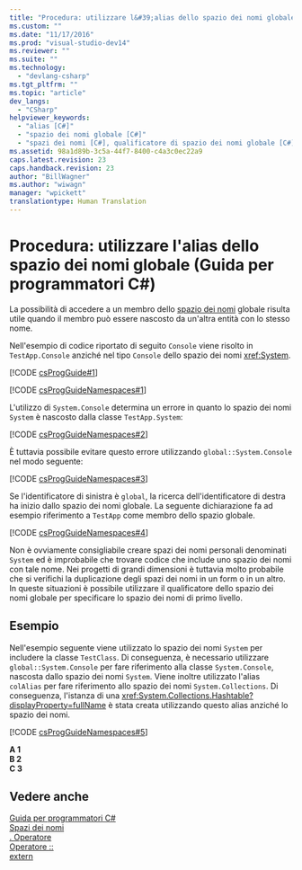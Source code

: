```yaml
---
title: "Procedura: utilizzare l&#39;alias dello spazio dei nomi globale (Guida per programmatori C#) | Microsoft Docs"
ms.custom: ""
ms.date: "11/17/2016"
ms.prod: "visual-studio-dev14"
ms.reviewer: ""
ms.suite: ""
ms.technology: 
  - "devlang-csharp"
ms.tgt_pltfrm: ""
ms.topic: "article"
dev_langs: 
  - "CSharp"
helpviewer_keywords: 
  - "alias [C#]"
  - "spazio dei nomi globale [C#]"
  - "spazi dei nomi [C#], qualificatore di spazio dei nomi globale [C#]"
ms.assetid: 98a1d89b-3c5a-44f7-8400-c4a3c0ec22a9
caps.latest.revision: 23
caps.handback.revision: 23
author: "BillWagner"
ms.author: "wiwagn"
manager: "wpickett"
translationtype: Human Translation
---
```

# Procedura: utilizzare l&#39;alias dello spazio dei nomi globale (Guida per programmatori C#)
La possibilità di accedere a un membro dello [spazio dei nomi](../../../csharp/language-reference/keywords/namespace.md) globale risulta utile quando il membro può essere nascosto da un'altra entità con lo stesso nome.  
  
 Nell'esempio di codice riportato di seguito `Console` viene risolto in `TestApp.Console` anziché nel tipo `Console` dello spazio dei nomi <xref:System>.  
  
 [!CODE [csProgGuide#1](../CodeSnippet/VS_Snippets_VBCSharp/csProgGuide#1)]  
  
 [!CODE [csProgGuideNamespaces#1](../CodeSnippet/VS_Snippets_VBCSharp/csProgGuideNamespaces#1)]  
  
 L'utilizzo di `System.Console` determina un errore in quanto lo spazio dei nomi `System` è nascosto dalla classe `TestApp.System`:  
  
 [!CODE [csProgGuideNamespaces#2](../CodeSnippet/VS_Snippets_VBCSharp/csProgGuideNamespaces#2)]  
  
 È tuttavia possibile evitare questo errore utilizzando `global::System.Console` nel modo seguente:  
  
 [!CODE [csProgGuideNamespaces#3](../CodeSnippet/VS_Snippets_VBCSharp/csProgGuideNamespaces#3)]  
  
 Se l'identificatore di sinistra è `global`, la ricerca dell'identificatore di destra ha inizio dallo spazio dei nomi globale.  La seguente dichiarazione fa ad esempio riferimento a `TestApp` come membro dello spazio globale.  
  
 [!CODE [csProgGuideNamespaces#4](../CodeSnippet/VS_Snippets_VBCSharp/csProgGuideNamespaces#4)]  
  
 Non è ovviamente consigliabile creare spazi dei nomi personali denominati `System` ed è improbabile che trovare codice che include uno spazio dei nomi con tale nome.  Nei progetti di grandi dimensioni è tuttavia molto probabile che si verifichi la duplicazione degli spazi dei nomi in un form o in un altro.  In queste situazioni è possibile utilizzare il qualificatore dello spazio dei nomi globale per specificare lo spazio dei nomi di primo livello.  
  
## Esempio  
 Nell'esempio seguente viene utilizzato lo spazio dei nomi `System` per includere la classe `TestClass`. Di conseguenza, è necessario utilizzare `global::System.Console` per fare riferimento alla classe `System.Console`, nascosta dallo spazio dei nomi `System`.  Viene inoltre utilizzato l'alias `colAlias` per fare riferimento allo spazio dei nomi `System.Collections`. Di conseguenza, l'istanza di una <xref:System.Collections.Hashtable?displayProperty=fullName> è stata creata utilizzando questo alias anziché lo spazio dei nomi.  
  
 [!CODE [csProgGuideNamespaces#5](../CodeSnippet/VS_Snippets_VBCSharp/csProgGuideNamespaces#5)]  
  
  **A 1**  
**B 2**  
**C 3**   
## Vedere anche  
 [Guida per programmatori C\#](../../../csharp/programming-guide/index.md)   
 [Spazi dei nomi](../../../csharp/programming-guide/namespaces/index.md)   
 [. Operatore](../../../csharp/language-reference/operators/member-access-operator.md)   
 [Operatore ::](../../../csharp/language-reference/operators/namespace-alias-qualifer.md)   
 [extern](../../../csharp/language-reference/keywords/extern.md)